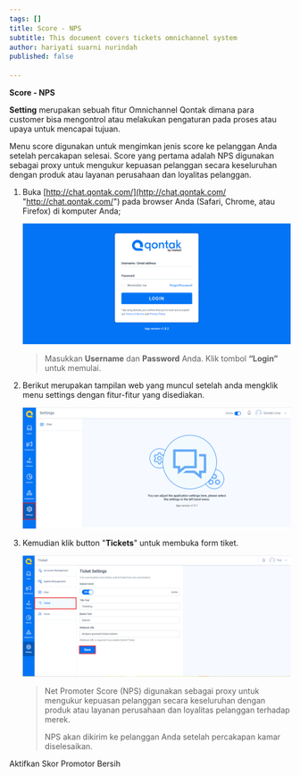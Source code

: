 ```yaml
---
tags: []
title: Score - NPS
subtitle: This document covers tickets omnichannel system
author: hariyati suarni nurindah
published: false

---
```

**Score - NPS**

**Setting** merupakan sebuah fitur Omnichannel Qontak dimana para customer bisa mengontrol atau melakukan pengaturan pada proses atau upaya untuk mencapai tujuan.

Menu score digunakan untuk mengimkan jenis score ke pelanggan Anda setelah percakapan selesai. Score yang pertama adalah NPS digunakan sebagai proxy untuk mengukur kepuasan pelanggan secara keseluruhan dengan produk atau layanan perusahaan dan loyalitas pelanggan.

1. Buka [http://chat.qontak.com/](http://chat.qontak.com/ "http://chat.qontak.com/") pada browser Anda (Safari, Chrome, atau Firefox) di komputer Anda;

   ![](/uploads/login-qontak-c.png)

   > Masukkan **Username** dan **Password** Anda. Klik tombol **“Login”** untuk memulai.
2. Berikut merupakan tampilan web yang muncul setelah anda mengklik menu settings dengan fitur-fitur yang disediakan.

   ![](/uploads/setting.PNG)
3. Kemudian klik button "**Tickets**" untuk membuka form tiket.

   ![](/uploads/tiketcrm.PNG)

   > Net Promoter Score (NPS) digunakan sebagai proxy untuk mengukur kepuasan pelanggan secara keseluruhan dengan produk atau layanan perusahaan dan loyalitas pelanggan terhadap merek.
   >
   > NPS akan dikirim ke pelanggan Anda setelah percakapan kamar diselesaikan.

Aktifkan Skor Promotor Bersih